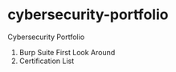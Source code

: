 # cybersecurity-portfolio
Cybersecurity Portfolio
<OL>
<li>Burp Suite First Look Around</>
<li>Certification List</>
</OL>
